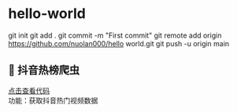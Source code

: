 # hello-world

   git init
   git add .
   git commit -m "First commit"
   git remote add origin https://github.com/nuolan000/hello world.git
   git push -u origin main
## 🎯 抖音热榜爬虫  
[点击查看代码](douyin_spider.py)  
功能：获取抖音热门视频数据
